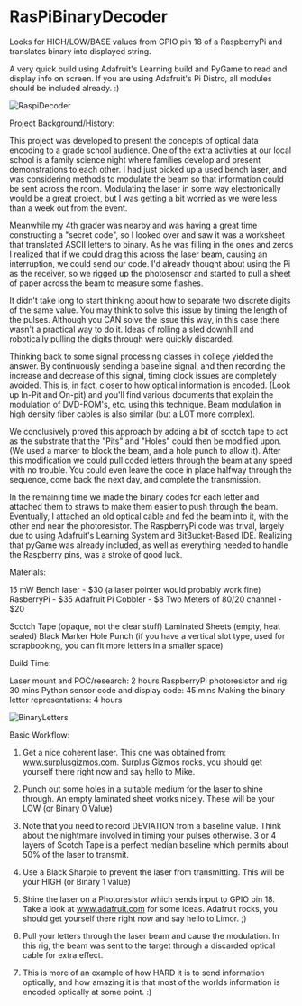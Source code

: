 RasPiBinaryDecoder
==================

Looks for HIGH/LOW/BASE values from GPIO pin 18 of a RaspberryPi and translates binary into displayed string.

A very quick build using Adafruit's Learning build and PyGame to read and display info on screen. If you are using Adafruit's Pi Distro, all modules should be included already. :) 

![RaspiDecoder](http://gipper.github.com/RasPiBinaryDecoder/images/RaspiDecoder.png)


Project Background/History:

This project was developed to present the concepts of optical data encoding to a grade school audience. One of the extra activities at our local school is a family science night where families develop and present demonstrations to each other. I had just picked up a used bench laser, and was considering methods to modulate the beam so that information could be sent across the room. Modulating the laser in some way electronically would be a great project, but I was getting a bit worried as we were less than a week out from the event.

Meanwhile my 4th grader was nearby and was having a great time constructing a "secret code", so I looked over and saw it was a worksheet that translated ASCII letters to binary. As he was filling in the ones and zeros I realized that if we could drag this across the laser beam, causing an interruption, we could send our code. I'd already thought about using the Pi as the receiver, so we rigged up the photosensor and started to pull a sheet of paper across the beam to measure some flashes.

It didn't take long to start thinking about how to separate two discrete digits of the same value. You may think to solve this issue by timing the length of the pulses. Although you CAN solve the issue this way, in this case there wasn't a practical way to do it. Ideas of rolling a sled downhill and robotically pulling the digits through were quickly discarded.

Thinking back to some signal processing classes in college yielded the answer. By continuously sending a baseline signal, and then recording the increase and decrease of this signal, timing clock issues are completely avoided. This is, in fact, closer to how optical information is encoded. (Look up In-Pit and On-pit) and you'll find various documents that explain the modulation of DVD-ROM's, etc. using this technique. Beam modulation in high density fiber cables is also similar (but a LOT more complex).

We conclusively proved this approach by adding a bit of scotch tape to act as the substrate that the "Pits" and "Holes" could then be modified upon. (We used a marker to block the beam, and a hole punch to allow it). After this modification we could pull coded letters through the beam at any speed with no trouble. You could even leave the code in place halfway through the sequence, come back the next day, and complete the transmission.

In the remaining time we made the binary codes for each letter and attached them to straws to make them easier to push through the beam. Eventually, I attached an old optical cable and fed the beam into it, with the other end near the photoresistor. The RaspberryPi code was trival, largely due to using Adafruit's Learning System and BitBucket-Based IDE. Realizing that pyGame was already included, as well as everything needed to handle the Raspberry pins, was a stroke of good luck.



Materials:

15 mW Bench laser - $30 (a laser pointer would probably work fine)
RasberryPi - $35
Adafruit Pi Cobbler - $8
Two Meters of 80/20 channel - $20

Scotch Tape (opaque, not the clear stuff)
Laminated Sheets (empty, heat sealed)
Black Marker
Hole Punch (if you have a vertical slot type, used for scrapbooking, you can fit more letters in a smaller space)


Build Time:

Laser mount and POC/research: 2 hours
RaspberryPi photoresistor and rig: 30 mins
Python sensor code and display code: 45 mins
Making the binary letter representations: 4 hours


![BinaryLetters](http://gipper.github.com/RasPiBinaryDecoder/images/BinaryLetters.png)


Basic Workflow:

1. Get a nice coherent laser. This one was obtained from: www.surplusgizmos.com. Surplus Gizmos rocks, you should get yourself there right now and say hello to Mike.

2. Punch out some holes in a suitable medium for the laser to shine through. An empty laminated sheet works nicely. These will be your LOW (or Binary 0 Value)

3. Note that you need to record DEVIATION from a baseline value. Think about the nightmare involved in timing your pulses otherwise. 3 or 4 layers of Scotch Tape is a perfect median baseline which permits about 50% of the laser to transmit.

4. Use a Black Sharpie to prevent the laser from transmitting. This will be your HIGH (or Binary 1 value)

5. Shine the laser on a Photoresistor which sends input to GPIO pin 18. Take a look at www.adafruit.com for some ideas. Adafruit rocks, you should get yourself there right now and say hello to Limor. ;)

6. Pull your letters through the laser beam and cause the modulation. In this rig, the beam was sent to the target through a discarded optical cable for extra effect.

7. This is more of an example of how HARD it is to send information optically, and how amazing it is that most of the worlds information is encoded optically at some point. :)





